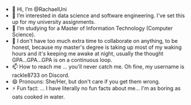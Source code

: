 - 👋 Hi, I’m @RachaelUni
- 👀 I’m interested in data science and software engineering. I've set this up for my university assignments.
- 🌱 I’m studying for a Master of Information Technology (Computer Science). 
- 💞️ I don't have too much extra time to collaborate on anything, to be honest, because my master's degree is taking up most of my waking hours and it's keeping me awake at night, usually the thought GPA...GPA...GPA is on a continuous loop. 
- 📫 How to reach me ... you'll never catch me. Oh fine, my username is rackle8733 on Discord. 
- 😄 Pronouns: She/Her, but don't care if you get them wrong. 
- ⚡ Fun fact: ... I have literally no fun facts about me... I'm as boring as oats cooked in water. 

<!---
RachaelUni/RachaelUni is a ✨ special ✨ repository because its `README.md` (this file) appears on your GitHub profile.
You can click the Preview link to take a look at your changes.
--->
